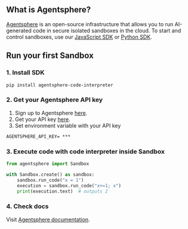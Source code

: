 ## What is Agentsphere?
[Agentsphere](https://www.agentsphere.run/) is an open-source infrastructure that allows you to run AI-generated code in secure isolated sandboxes in the cloud. To start and control sandboxes, use our [JavaScript SDK](https://www.npmjs.com/package/agentsphere-js) or [Python SDK](https://pypi.org/project/agentsphere).

## Run your first Sandbox

### 1. Install SDK

```
pip install agentsphere-code-interpreter
```

### 2. Get your Agentsphere API key
1. Sign up to Agentsphere [here](https://www.agentsphere.run).
2. Get your API key [here](https://www.agentsphere.run/apikey).
3. Set environment variable with your API key
```
AGENTSPHERE_API_KEY= ***
```

### 3. Execute code with code interpreter inside Sandbox

```py
from agentsphere import Sandbox

with Sandbox.create() as sandbox:
    sandbox.run_code("x = 1")
    execution = sandbox.run_code("x+=1; x")
    print(execution.text)  # outputs 2
```

### 4. Check docs
Visit [Agentsphere documentation](https://www.agentsphere.run/docs/home).
